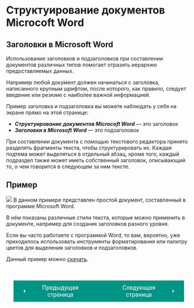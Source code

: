 # Структуирование документов Microcoft Word

## Заголовки в Microsoft Word

Использование заголовков и подзаголовков при составлении документов различных типов помогает отразить иерархию предоставляемых данных.

Например любой документ должен начинаться с заголовка, написанного крупным шрифтом, после которого, как правило, следует введение или резюме с наиболее важной информацией.

Пример заголовка и подзаголовка вы можете наблюдать у себя на экране прямо на этой странице:

* **_Структуирование документов Microcoft Word_** — это заголовок
* **_Заголовки в Microsoft Word_** — это подзаголовок

При составлении документа с помощью текстового редактора принято разделять фрагменты текста, чтобы структурировать их. Каждая подтема может выделяться в отдельный абзац, кроме того, каждый подраздел также может иметь собственный заголовок, описывающий то, о чем говорится в следующем за ним тексте.

## Пример

<img src="/html-css-manual/assets/images/wrdexmpl.png"/>
В данном примере представлен простой документ, составленный в программе Microsoft Word.

В нём показаны различные стили текста, которые можно применить в документе, например для создания заголовков разного уровня.

Если вы часто работаете с программой Word, то вам, вероятно, уже приходилось использовать инструменты форматирования или палитру цветов для выделения заголовков и подзаголовков.

Данный пример можно [скачать]().

<div style="display: flex; justify-content: space-between; padding: 20px; margin-top:30px;"><button class="custom-button" style="background-color: rgb(0, 148, 133); color: white; font-family: 'Roboto', sans-serif; border: none; cursor: pointer; padding: 10px 20px; font-size: 16px; display: flex; align-items: center;" onclick="window.location.href='/html-css-manual/html/struct/'"><svg xmlns="http://www.w3.org/2000/svg" viewBox="0 0 24 24" style="fill: white; width: 20px; height: 20px;"><path d="M15 18l-6-6 6-6" /></svg><span style="margin: 0 10px;">Предыдущая страница</span></button><button class="custom-button" style="background-color: rgb(0, 148, 133); color: white; font-family: 'Roboto', sans-serif; border: none; cursor: pointer; padding: 10px 20px; font-size: 16px; display: flex; align-items: center;" onclick="window.location.href='/html-css-manual/html/struct/htmlex/'"><span style="margin: 0 10px;">Следующая страница</span><svg xmlns="http://www.w3.org/2000/svg" viewBox="0 0 24 24" style="fill: white; width: 20px; height: 20px;"><path d="M9 18l6-6-6-6" /></svg></button></div>
